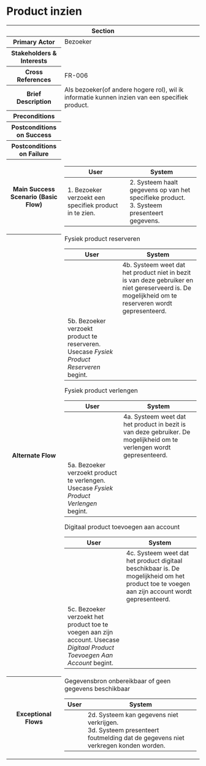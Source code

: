 # Product inzien
<table> 
    <thead>
        <tr>
            <th scope="col" colspan="2">Section</th>
        </tr>
    </thead>
    <tbody>
        <tr>
            <th scope="row">Primary Actor</th>
            <td>Bezoeker</td>
        </tr>
        <tr>
            <th scope="row">Stakeholders & Interests</th>
            <td></td>
        </tr>
        <tr>
            <th scope="row">Cross References</th>
            <td>FR-006</td>
        </tr>
        <tr>
            <th scope="row">Brief Description</th>
            <td>Als bezoeker(of andere hogere rol), wil ik informatie kunnen inzien van een specifiek product.</td>
        </tr>
        <tr>
            <th scope="row">Preconditions</th>
            <td></td>
        </tr>
        <tr>
            <th scope="row">Postconditions on Success</th>
            <td></td>
        </tr>
        <tr>
            <th scope="row">Postconditions on Failure</th>
            <td></td>
        </tr>
        <tr>
            <th scope="row">Main Success Scenario (Basic Flow)</th>
            <td>
                <table>
                    <thead>
                        <tr>
                            <th scope="col">User</th>
                            <th scope="col">System</th>
                        </tr>
                    </thead>
                    <tbody>
                        <tr>
                            <td>1. Bezoeker verzoekt een specifiek product in te zien.</td>
                            <td>
                                2. Systeem haalt gegevens op van het specifieke product.<br>
                                3. Systeem presenteert gegevens.
                            </td>
                        </tr>
                    </tbody>
                </table>
            </td>
        </tr>
        <tr>
            <th scope="row">Alternate Flow</th>
            <td>
                <div>Fysiek product reserveren</div>           
                <table>
                    <thead>
                        <tr>
                            <th scope="col">User</th>
                            <th scope="col">System</th>
                        </tr>
                    </thead>
                    <tbody> 
                        <tr>
                            <td></td>
                            <td>
                                4b. Systeem weet dat het product niet in bezit is van deze gebruiker en niet gereserveerd is.
                                De mogelijkheid om te reserveren wordt gepresenteerd.
                            </td>
                        </tr>
                        <tr>
                            <td>5b. Bezoeker verzoekt product te reserveren. Usecase <em>Fysiek Product Reserveren</em> begint.</td>
                            <td></td>
                        </tr>
                    </tbody>
                </table>
                <div>Fysiek product verlengen</div>           
                <table>
                    <thead>
                        <tr>
                            <th scope="col">User</th>
                            <th scope="col">System</th>
                        </tr>
                    </thead>
                    <tbody> 
                        <tr>
                            <td></td>
                            <td>
                                4a. Systeem weet dat het product in bezit is van deze gebruiker. De mogelijkheid om te
                                verlengen wordt gepresenteerd.
                            </td>
                        </tr>
                        <tr>
                            <td>5a. Bezoeker verzoekt product te verlengen. Usecase <em>Fysiek Product Verlengen</em> begint.</td>
                            <td></td>
                        </tr>
                    </tbody>
                </table>
                <div>Digitaal product toevoegen aan account</div>           
                <table>
                    <thead>
                        <tr>
                            <th scope="col">User</th>
                            <th scope="col">System</th>
                        </tr>
                    </thead>
                    <tbody> 
                        <tr>
                            <td></td>
                            <td>
                                4c. Systeem weet dat het product digitaal beschikbaar is. De mogelijkheid om het product 
                                toe te voegen aan zijn account wordt gepresenteerd.
                            </td>
                        </tr>
                        <tr>
                            <td>5c. Bezoeker verzoekt het product toe te voegen aan zijn account. Usecase <em>Digitaal Product Toevoegen Aan Account</em> begint.</td>
                        </tr>
                    </tbody>
                </table>
            </td>
        </tr>
        <tr>
            <th scope="row">Exceptional Flows</th>
            <td>
                <div>Gegevensbron onbereikbaar of geen gegevens beschikbaar</div>           
                <table>
                    <thead>
                        <tr>
                            <th scope="col">User</th>
                            <th scope="col">System</th>
                        </tr>
                    </thead>
                    <tbody> 
                        <tr>
                            <td></td>
                            <td>
                                2d. Systeem kan gegevens niet verkrijgen.<br>
                                3d. Systeem presenteert foutmelding dat de gegevens niet verkregen konden worden.
                            </td>
                        </tr>
                    </tbody>
                </table>
            </td>
        </tr>
    </tbody>
</table>
